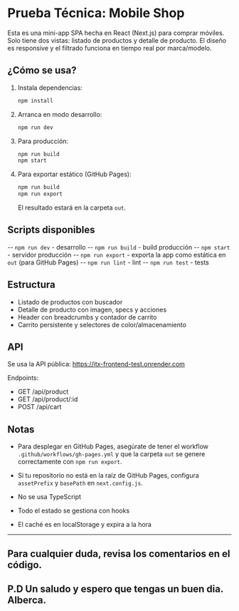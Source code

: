 
# Prueba Técnica: Mobile Shop

Esta es una mini-app SPA hecha en React (Next.js) para comprar móviles. Solo tiene dos vistas: listado de productos y detalle de producto. El diseño es responsive y el filtrado funciona en tiempo real por marca/modelo.

## ¿Cómo se usa?

1. Instala dependencias:
   ```bash
   npm install
   ```
2. Arranca en modo desarrollo:
   ```bash
   npm run dev
   ```
3. Para producción:
   ```bash
   npm run build
   npm start
   ```
4. Para exportar estático (GitHub Pages):
   ```bash
   npm run build
   npm run export
   ```
   El resultado estará en la carpeta `out`.

## Scripts disponibles

-- `npm run dev` - desarrollo
-- `npm run build` - build producción
-- `npm start` - servidor producción
-- `npm run export` - exporta la app como estática en `out` (para GitHub Pages)
-- `npm run lint` - lint
-- `npm run test` - tests

## Estructura

- Listado de productos con buscador
- Detalle de producto con imagen, specs y acciones
- Header con breadcrumbs y contador de carrito
- Carrito persistente y selectores de color/almacenamiento

## API

Se usa la API pública:
https://itx-frontend-test.onrender.com

Endpoints:
- GET /api/product
- GET /api/product/:id
- POST /api/cart

## Notas
- Para desplegar en GitHub Pages, asegúrate de tener el workflow `.github/workflows/gh-pages.yml` y que la carpeta `out` se genere correctamente con `npm run export`.
- Si tu repositorio no está en la raíz de GitHub Pages, configura `assetPrefix` y `basePath` en `next.config.js`.

- No se usa TypeScript
- Todo el estado se gestiona con hooks
- El caché es en localStorage y expira a la hora

---
Para cualquier duda, revisa los comentarios en el código.
---
P.D Un saludo y espero que tengas un buen dia.
Alberca.
---
